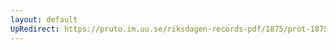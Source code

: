 ```yaml
---
layout: default
UpRedirect: https://pruto.im.uu.se/riksdagen-records-pdf/1875/prot-1875--fk--026/prot-1875--fk--026_002.pdf
---
```

